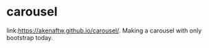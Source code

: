 # carousel
link:https://akenaftw.github.io/carousel/. 
Making a carousel with only bootstrap today.

